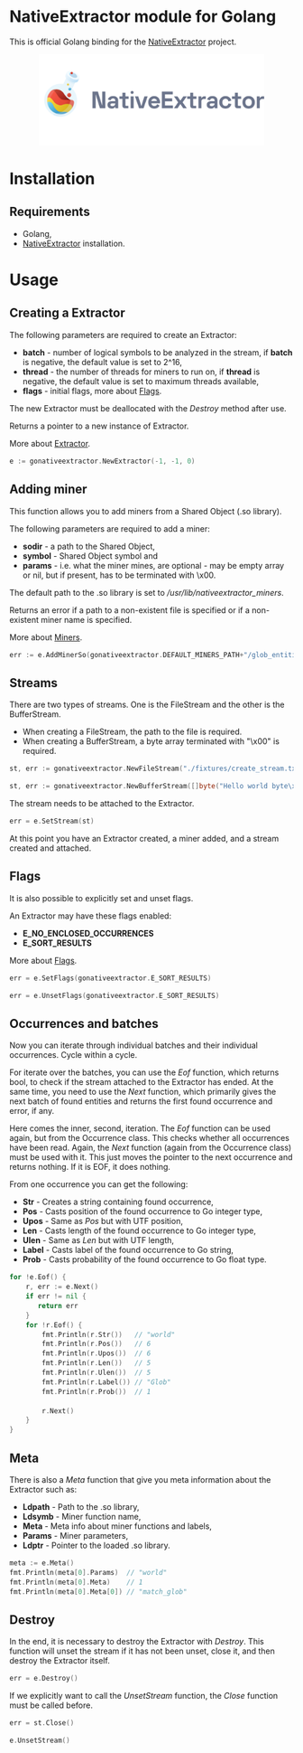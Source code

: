 # NativeExtractor module for Golang
This is official Golang binding for the [NativeExtractor](https://github.com/SpongeData-cz/nativeextractor) project.

<p align="center"><img src="https://raw.githubusercontent.com/SpongeData-cz/nativeextractor/main/logo.svg" width="400" /></p>

# Installation
## Requirements
* Golang,
* [NativeExtractor](https://github.com/SpongeData-cz/nativeextractor) installation.


# Usage
## Creating a Extractor
The following parameters are required to create an Extractor:
* **batch** - number of logical symbols to be analyzed in the stream, if **batch** is negative, the default value is set to 2^16,
* **thread** - the number of threads for miners to run on, if **thread** is negative, the default value is set to maximum threads available,
* **flags** - initial flags, more about [Flags](https://github.com/SpongeData-cz/nativeextractor#flags).

The new Extractor must be deallocated with the *Destroy* method after use.

Returns a pointer to a new instance of Extractor.

More about [Extractor](https://github.com/SpongeData-cz/nativeextractor#extractor).

```go
e := gonativeextractor.NewExtractor(-1, -1, 0)
```

## Adding miner


This function allows you to add miners from a Shared Object (.so library).

The following parameters are required to add a miner:
* **sodir** - a path to the Shared Object,
* **symbol** - Shared Object symbol and
* **params** - i.e. what the miner mines, are optional - may be empty array or nil, but if present, has to be terminated with \x00.

The default path to the .so library is set to */usr/lib/nativeextractor_miners*.

Returns an error if a path to a non-existent file is specified or if a non-existent miner name is specified.

More about [Miners](https://github.com/SpongeData-cz/nativeextractor#miners).

```go
err := e.AddMinerSo(gonativeextractor.DEFAULT_MINERS_PATH+"/glob_entities.so", "match_glob", []byte("world\x00"))
```

## Streams
There are two types of streams. One is the FileStream and the other is the BufferStream. 
* When creating a FileStream, the path to the file is required.
* When creating a BufferStream, a byte array terminated with "\x00" is required.

```go
st, err := gonativeextractor.NewFileStream("./fixtures/create_stream.txt")
```
```go
st, err := gonativeextractor.NewBufferStream([]byte("Hello world byte\x00"))
```


The stream needs to be attached to the Extractor.

```go
err = e.SetStream(st)
```

At this point you have an Extractor created, a miner added, and a stream created and attached.

## Flags
It is also possible to explicitly set and unset flags.

An Extractor may have these flags enabled:
* **E_NO_ENCLOSED_OCCURRENCES**
* **E_SORT_RESULTS**

More about [Flags](https://github.com/SpongeData-cz/nativeextractor#flags).

```go
err = e.SetFlags(gonativeextractor.E_SORT_RESULTS)
```
```go
err = e.UnsetFlags(gonativeextractor.E_SORT_RESULTS)
```

## Occurrences and batches
Now you can iterate through individual batches and their individual occurrences. Cycle within a cycle.

For iterate over the batches, you can use the *Eof* function, which returns bool, to check if the stream attached to the Extractor has ended. At the same time, you need to use the *Next* function, which primarily gives the next batch of found entities and returns the first found occurrence and error, if any.

Here comes the inner, second, iteration.
The *Eof* function can be used again, but from the Occurrence class. This checks whether all occurrences have been read.
Again, the *Next* function (again from the Occurrence class) must be used with it. This just moves the pointer to the next occurrence and returns nothing. If it is EOF, it does nothing.

From one occurrence you can get the following:
* **Str** - Creates a string containing found occurrence,
* **Pos** - Casts position of the found occurrence to Go integer type,
* **Upos** - Same as *Pos* but with UTF position,
* **Len** - Casts length of the found occurrence to Go integer type,
* **Ulen** - Same as *Len* but with UTF length,
* **Label** - Casts label of the found occurrence to Go string,
* **Prob** - Casts probability of the found occurrence to Go float type.

```go
for !e.Eof() {
    r, err := e.Next()
    if err != nil {
       return err
    }
    for !r.Eof() {
        fmt.Println(r.Str())   // "world"
        fmt.Println(r.Pos())   // 6
        fmt.Println(r.Upos())  // 6
        fmt.Println(r.Len())   // 5
        fmt.Println(r.Ulen())  // 5
        fmt.Println(r.Label()) // "Glob"
        fmt.Println(r.Prob())  // 1

        r.Next()
    }
}

```

## Meta
There is also a *Meta* function that give you meta information about the Extractor such as:
* **Ldpath** - Path to the .so library,
* **Ldsymb** - Miner function name,
* **Meta** - Meta info about miner functions and labels,
* **Params** - Miner parameters,
* **Ldptr** - Pointer to the loaded .so library.

```go
meta := e.Meta()
fmt.Println(meta[0].Params)  // "world"
fmt.Println(meta[0].Meta)    // 1
fmt.Println(meta[0].Meta[0]) // "match_glob"
```

## Destroy
In the end, it is necessary to destroy the Extractor with *Destroy*. This function will unset the stream if it has not been unset, close it, and then destroy the Extractor itself.

```go
err = e.Destroy() 
```


If we explicitly want to call the *UnsetStream* function, the *Close* function must be called before.

```go
err = st.Close()
```
```go
e.UnsetStream()
```
